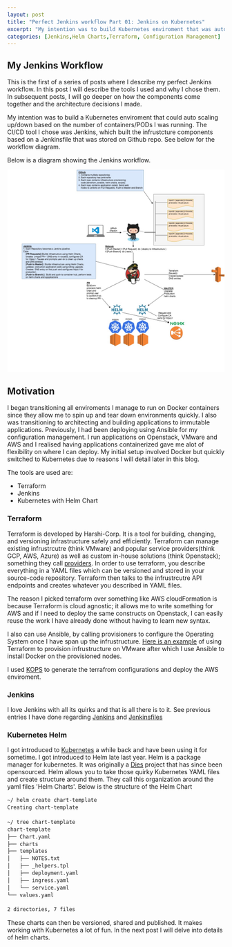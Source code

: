 ```yaml
---
layout: post
title: "Perfect Jenkins workflow Part 01: Jenkins on Kubernetes"
excerpt: "My intention was to build Kubernetes enviroment that was auto scaling up/down based on the number of containers/PODs I was running.. "
categories: [Jenkins,Helm Charts,Terraform, Configuration Management]
---
```


## My Jenkins Workflow

This is the first of a series of posts where I describe my perfect Jenkins workflow. In this post I will describe the tools I used and why I chose them. In subsequent posts, I will go deeper on how the components come together and the architecture decisions I made.

My intention was to build a Kubernetes enviroment that could auto scaling up/down based on the number of containers/PODs I was running. The CI/CD tool I chose was Jenkins, which built the infrustcture components based on a Jenkinsfile that was stored on Github repo. See below for the workflow diagram.

Below is a diagram showing the Jenkins workflow.

![](https://raw.githubusercontent.com/mugithi/blog-isaack-io-on-k8s/master/app-isaack-io/site/images/jenkins-workflow.jpg)

## Motivation

I began transitioning all enviroments I manage to run on Docker containers since they allow me to spin up and tear down environments quickly. I also was transitioning to architecting and building applications to immutable applications. Previously, I had been deploying using Ansible for my configuration management. I run applications on Openstack, VMware and AWS and I realised having applications containerized gave me alot of flexibility on where I can deploy. My initial setup involved Docker but quickly switched to Kubernetes due to reasons I will detail later in this blog.

The tools are used are:

- Terraform
- Jenkins
- Kubernetes with Helm Chart

### Terraform

Terraform is developed by Harshi-Corp. It is a tool for building, changing, and versioning infrastructure safely and efficiently. Terraform can manage existing infrustrcutre (think VMware) and popular service providers(think GCP, AWS, Azure) as well as custom in-house solutions (think Openstack); something they call [providers](https://www.terraform.io/docs/providers/index.html). In order to use terraform, you describe everything in a YAML files which can be versioned and stored in your source-code repository. Terraform then talks to the infrustrcutre API endpoints and creates whatever you described in YAML files.

The reason I picked terraform over something like AWS cloudFormation is because Terraform is cloud agnostic; it allows me to write something for AWS and if I need to deploy the same constructs on Openstack, I can easily reuse the work I have already done without having to learn new syntax.

I also can use Ansible, by calling provisioners to configure the Operating System once I have span up the infrustructure. [Here is an example](https://github.com/mugithi/vpshere-docker-ansible-terraform) of using Terraform to provision infrustructure on VMware after which I use Ansible to install Docker on the provisioned nodes.

I used [KOPS](https://github.com/kubernetes/kops/blob/master/docs/terraform.md) to generate the terrafrom configurations and deploy the AWS enviroment.

### Jenkins

I love Jenkins with all its quirks and that is all there is to it. See previous entries I have done regarding [Jenkins](https://blog.isaack.io/articles/2016-08/Jenkins-CICD-Getting-Started-With-Groovy-Part-1) and [Jenkinsfiles](https://blog.isaack.io/articles/2016-08/Jenkins-CICD-Getting-Started-With-Groovy-Part-2)

### Kubernetes Helm

I got introduced to [Kubernetes](https://blog.isaack.io/articles/2016-06/deploying-kubernetes-on-aws) a while back and have been using it for sometime. I got introduced to Helm late last year. Helm is a package manager for kubernetes. It was originally a [Dies](https://deis.com/blog/2016/getting-started-authoring-helm-charts/) project that has since been opensourced. Helm allows you to take those quirky Kubernetes YAML files and create structure around them. They call this organization around the yaml files 'Helm Charts'. Below is the structure of the Helm Chart


```bash
~/ helm create chart-template
Creating chart-template

~/ tree chart-template
chart-template
├── Chart.yaml
├── charts
├── templates
│   ├── NOTES.txt
│   ├── _helpers.tpl
│   ├── deployment.yaml
│   ├── ingress.yaml
│   └── service.yaml
└── values.yaml

2 directories, 7 files
```

These charts can then be versioned, shared and published. It makes working with Kubernetes a lot of fun. In the next post I will delve into details of helm charts.
